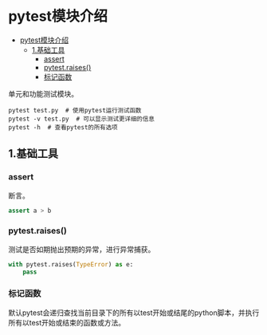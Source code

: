 # pytest模块介绍

<!-- TOC -->

- [pytest模块介绍](#pytest%e6%a8%a1%e5%9d%97%e4%bb%8b%e7%bb%8d)
  - [1.基础工具](#1%e5%9f%ba%e7%a1%80%e5%b7%a5%e5%85%b7)
    - [assert](#assert)
    - [pytest.raises()](#pytestraises)
    - [标记函数](#%e6%a0%87%e8%ae%b0%e5%87%bd%e6%95%b0)

<!-- /TOC -->

单元和功能测试模块。

```shell
pytest test.py  # 使用pytest运行测试函数
pytest -v test.py  # 可以显示测试更详细的信息
pytest -h  # 查看pytest的所有选项
```

## 1.基础工具

### assert

断言。

```python
assert a > b
```

### pytest.raises()

测试是否如期抛出预期的异常，进行异常捕获。

```python
with pytest.raises(TypeError) as e:
    pass
```

### 标记函数

默认pytest会递归查找当前目录下的所有以test开始或结尾的python脚本，并执行所有以test开始或结束的函数或方法。
